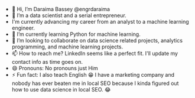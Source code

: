 - 👋 Hi, I’m Daraima Bassey @engrdaraima
- 👀 I’m a data scientist and a serial entrepreneur.
- I'm currently advancing my career from an analyst to a machine learning engineer.
- 🌱 I’m currently learning Python for machine learning.
- 💞️ I’m looking to collaborate on data science related projects, analytics programming, and machine learning projects.
- 📫 How to reach me? LinkedIn seems like a perfect fit. I'll update my contact info as time goes on.
- 😄 Pronouns: No pronouns just Him  
- ⚡ Fun fact: I also teach English 😁 I have a marketing company and nobody has ever beaten me in local SEO because I kinda figured out how to use data science in local SEO. 😂

<!---
engrdaraima/engrdaraima is a ✨ special ✨ repository because its `README.md` (this file) appears on your GitHub profile.
You can click the Preview link to take a look at your changes.
--->
